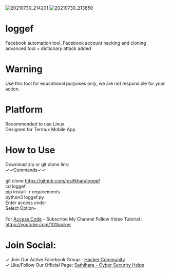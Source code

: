 


![20210730_214201](https://user-images.githubusercontent.com/42940742/127678279-71ecbfda-af72-4727-9208-b718808d01c9.png)
![20210730_213850](https://user-images.githubusercontent.com/42940742/127678267-bbb10684-aa38-4cd1-b651-7df8b883d9e5.png)

# loggef
Facebook automation tool, Facebook account hacking and cloning advanced tool + dictionary attack added
# Warning
Use this tool for educational purposes only, we are not responsible for your action.



# Platform
Recommended to use Linux.<br/>
Designed for Termux Mobile App

# How to Use

Download zip or git clone link:<br/>
✓✓Commands✓✓
<br/><br/>
git clone https://github.com/josifkhan/loggef
<br/>
cd loggef
<br/>
pip install -r requirements
<br/>
python3 loggef.py
<br/>
Enter access code-
<br/>
Select Option-
<br/><br/>
For <a href="https://youtube.com/101hacker">Access Code</a> - Subscribe My Channel Follow Video Tutorial :
https://youtube.com/101hacker
<br/>
# Join Social: <br/>
✓ Join Our Active Facebook Group - <a href="https://facebook.com/groups/437537707116624/">Hacker Community</a>
<br/>
✓ Like/Follow Our Official Page: <a href="https://facebook.com/Shathihara-Cyber-Security-Helps-109845683903349/">Sathihara - Cyber Security Helps</a>
